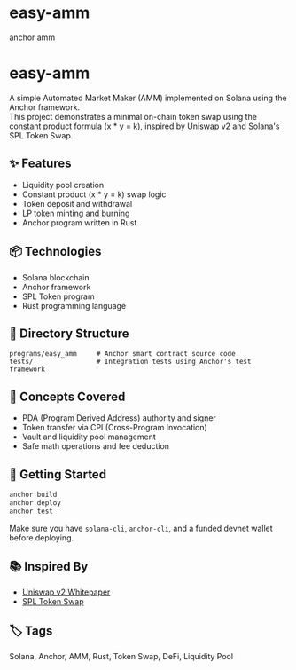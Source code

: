 # easy-amm
anchor amm

# easy-amm

A simple Automated Market Maker (AMM) implemented on Solana using the Anchor framework.  
This project demonstrates a minimal on-chain token swap using the constant product formula (x * y = k), inspired by Uniswap v2 and Solana's SPL Token Swap.

## ✨ Features

- Liquidity pool creation
- Constant product (x * y = k) swap logic
- Token deposit and withdrawal
- LP token minting and burning
- Anchor program written in Rust

## 📦 Technologies

- Solana blockchain
- Anchor framework
- SPL Token program
- Rust programming language

## 📁 Directory Structure

```
programs/easy_amm     # Anchor smart contract source code
tests/                # Integration tests using Anchor's test framework
```

## 🧠 Concepts Covered

- PDA (Program Derived Address) authority and signer
- Token transfer via CPI (Cross-Program Invocation)
- Vault and liquidity pool management
- Safe math operations and fee deduction

## 🚀 Getting Started

```bash
anchor build
anchor deploy
anchor test
```

Make sure you have `solana-cli`, `anchor-cli`, and a funded devnet wallet before deploying.

## 📚 Inspired By

- [Uniswap v2 Whitepaper](https://uniswap.org/whitepaper-v2.pdf)
- [SPL Token Swap](https://github.com/solana-labs/solana-program-library/tree/master/token-swap)

## 🏷️ Tags

Solana, Anchor, AMM, Rust, Token Swap, DeFi, Liquidity Pool
